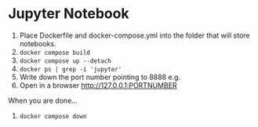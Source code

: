 # Jupyter Notebook

1. Place Dockerfile and docker-compose.yml into the folder that will store notebooks.
1. `docker compose build`
1. `docker compose up --detach`
1. `docker ps | grep -i 'jupyter'`
1. Write down the port number pointing to 8888 e.g.
1. Open in a browser http://127.0.0.1:PORTNUMBER

When you are done...
1. `docker compose down`
